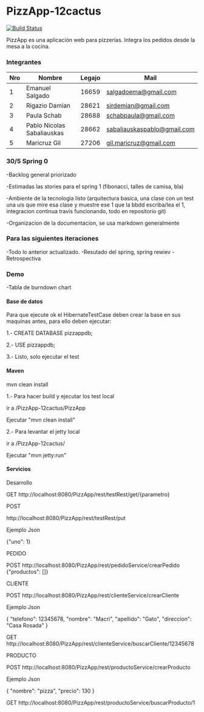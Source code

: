 # PizzApp-12cactus
[![Build Status](https://travis-ci.org/Salgadoema/PizzApp-12cactus.svg?branch=master)](https://travis-ci.org/Salgadoema/PizzApp-12cactus)

PizzApp es una aplicación web para pizzerías.
Integra los pedidos desde la mesa a la cocina.




### Integrantes


Nro | Nombre                    | Legajo | Mail
----|---------------------------|--------|------
1   | Emanuel Salgado           | 16659  | salgadoema@gmail.com
2   | Rigazio Damian            | 28621  | sirdemian@gmail.com
3   | Paula Schab               | 28688  | schabpaula@gmail.com
4   | Pablo Nicolas Sabaliauskas| 28662  | sabaliauskaspablo@gmail.com
5   | Maricruz Gil              | 27206  | gil.maricruz@gmail.com

###

### 30/5 Spring 0
  -Backlog general priorizado
  
  -Estimadas las stories para el spring 1 (fibonacci, talles de camisa, bla)
  
  -Ambiente de la tecnologia listo (arquitectura basica, una clase con un test una uis que mire esa clase y muestre ese 1
    que la bbdd escriba/lea el 1, integracion continua travis funcionando, todo en repositorio git)
    
  -Organizacion de la documentacion, se usa markdown generalmente
 
 ### Para las siguientes iteraciones 
 
-Todo lo anterior actualizado.
-Resutado del spring, spring rewiev
-Retrospectiva

### Demo
 -Tabla de burndown chart
 

#### Base de datos

Para que ejecute ok el HibernateTestCase deben crear la base en sus maquinas antes, para ello deben ejecutar:

1.-
CREATE DATABASE pizzappdb;

2.-
USE pizzappdb;

3.-
Listo, solo ejecutar el test

#### Maven

mvn clean install

1.-
Para hacer build y ejecutar los test local

ir a /PizzApp-12cactus/PizzApp

Ejecutar "mvn clean install"
 
2.-
Para levantar el jetty local

ir a /PizzApp-12cactus/

Ejecutar "mvn jetty:run"

#### Servicios

Desarrollo

GET
http://localhost:8080/PizzApp/rest/testRest/get/{parametro}

POST

http://localhost:8080/PizzApp/rest/testRest/put

Ejemplo Json

{"uno": 1}


PEDIDO

POST
http://localhost:8080/PizzApp/rest/pedidoService/crearPedido
{"productos": []}


CLIENTE

POST
http://localhost:8080/PizzApp/rest/clienteService/crearCliente

Ejemplo Json

{
"telefono": 12345678,
"nombre": "Macri",
"apellido": "Gato",
"direccion": "Casa Rosada"
}

GET 
http://localhost:8080/PizzApp/rest/clienteService/buscarCliente/12345678



PRODUCTO

POST
http://localhost:8080/PizzApp/rest/productoService/crearProducto

Ejemplo Json

{
"nombre": "pizza",
"precio": 130
}

GET
http://localhost:8080/PizzApp/rest/productoService/buscarProducto/1